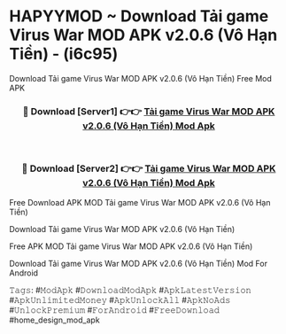 # HAPYYMOD ~ Download Tải game Virus War MOD APK v2.0.6 (Vô Hạn Tiền) - (i6c95)
Download Tải game Virus War MOD APK v2.0.6 (Vô Hạn Tiền) Free Mod APK

<div align="center">
<h3>🔴 Download [Server1] 👉👉 <a href="https://apk-comot.site?title=Tải_game_Virus_War_MOD_APK_v2.0.6_(Vô_Hạn_Tiền)">Tải game Virus War MOD APK v2.0.6 (Vô Hạn Tiền) Mod Apk</a></h3><br>

<h3>🔴 Download [Server2] 👉👉 <a href="https://apk-comot.site?title=Tải_game_Virus_War_MOD_APK_v2.0.6_(Vô_Hạn_Tiền)">Tải game Virus War MOD APK v2.0.6 (Vô Hạn Tiền) Mod Apk</a></h3>
</div>


Free Download APK MOD Tải game Virus War MOD APK v2.0.6 (Vô Hạn Tiền)

Download Tải game Virus War MOD APK v2.0.6 (Vô Hạn Tiền) 

Free APK MOD Tải game Virus War MOD APK v2.0.6 (Vô Hạn Tiền) 

Download Tải game Virus War MOD APK v2.0.6 (Vô Hạn Tiền) Mod For Android

𝚃𝚊𝚐𝚜: #𝙼𝚘𝚍𝙰𝚙𝚔 #𝙳𝚘𝚠𝚗𝚕𝚘𝚊𝚍𝙼𝚘𝚍𝙰𝚙𝚔 #𝙰𝚙𝚔𝙻𝚊𝚝𝚎𝚜𝚝𝚅𝚎𝚛𝚜𝚒𝚘𝚗 #𝙰𝚙𝚔𝚄𝚗𝚕𝚒𝚖𝚒𝚝𝚎𝚍𝙼𝚘𝚗𝚎𝚢 #𝙰𝚙𝚔𝚄𝚗𝚕𝚘𝚌𝚔𝙰𝚕𝚕 #𝙰𝚙𝚔𝙽𝚘𝙰𝚍𝚜 #𝚄𝚗𝚕𝚘𝚌𝚔𝙿𝚛𝚎𝚖𝚒𝚞𝚖 #𝙵𝚘𝚛𝙰𝚗𝚍𝚛𝚘𝚒𝚍 #𝙵𝚛𝚎𝚎𝙳𝚘𝚠𝚗𝚕𝚘𝚊𝚍 #home_design_mod_apk